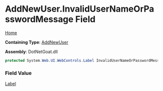 # AddNewUser\.InvalidUserNameOrPasswordMessage Field

[Home](../../../../../README.md)

**Containing Type**: [AddNewUser](../README.md)

**Assembly**: DotNetGoat\.dll

```csharp
protected System.Web.UI.WebControls.Label InvalidUserNameOrPasswordMessage
```

### Field Value

[Label](https://docs.microsoft.com/en-us/dotnet/api/system.web.ui.webcontrols.label)

